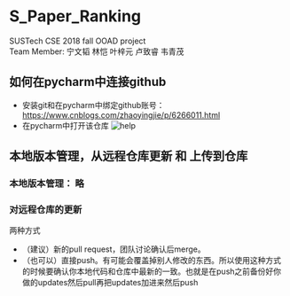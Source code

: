 # S_Paper_Ranking
SUSTech CSE 2018 fall OOAD project  
Team Member: 宁文韬 林恺 叶梓元 卢致睿 韦青茂
## 如何在pycharm中连接github

* 安装git和在pycharm中绑定github账号：https://www.cnblogs.com/zhaoyingjie/p/6266011.html
* 在pycharm中打开该仓库 ![help](https://github.com/TsingWei/S_Paper_Ranking/blob/master/static/img/help.png)

## 本地版本管理，从远程仓库更新 和 上传到仓库

### 本地版本管理： 略
### 对远程仓库的更新
两种方式
* （建议）新的pull request，团队讨论确认后merge。
* （也可以）直接push。有可能会覆盖掉别人修改的东西。所以使用这种方式的时候要确认你本地代码和仓库中最新的一致。也就是在push之前备份好你做的updates然后pull再把updates加进来然后push
